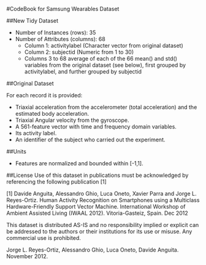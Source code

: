 #CodeBook for Samsung Wearables Dataset

##New Tidy Dataset

+  Number of Instances (rows): 35
+  Number of Attributes (columns): 68
    - Column 1: activitylabel (Character vector from original dataset)
    - Column 2: subjectid (Numeric from 1 to 30)
    - Columns 3 to 68 average of each of the 66 mean() and std() variables from the original dataset (see below), first grouped by activitylabel, and further grouped by subjectid
    
##Original Dataset

For each record it is provided:
- Triaxial acceleration from the accelerometer (total acceleration) and the estimated body acceleration.
- Triaxial Angular velocity from the gyroscope. 
- A 561-feature vector with time and frequency domain variables. 
- Its activity label. 
- An identifier of the subject who carried out the experiment.

##Units
+ Features are normalized and bounded within [-1,1].

##License
Use of this dataset in publications must be acknowledged by referencing the following publication [1] 

[1] Davide Anguita, Alessandro Ghio, Luca Oneto, Xavier Parra and Jorge L. Reyes-Ortiz. Human Activity Recognition on Smartphones using a Multiclass Hardware-Friendly Support Vector Machine. International Workshop of Ambient Assisted Living (IWAAL 2012). Vitoria-Gasteiz, Spain. Dec 2012

This dataset is distributed AS-IS and no responsibility implied or explicit can be addressed to the authors or their institutions for its use or misuse. Any commercial use is prohibited.

Jorge L. Reyes-Ortiz, Alessandro Ghio, Luca Oneto, Davide Anguita. November 2012.
